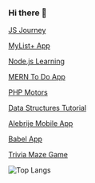 ### Hi there 👋

[JS Journey](https://github.com/lea19019/JS-Journey)

[MyList+ App](https://github.com/lea19019/cse341-node-team)

[Node.js Learning](https://github.com/lea19019/Node.js-Learning)

[MERN To Do App](https://github.com/lea19019/MERN-To-Do-App)

[PHP Motors](https://github.com/lea19019/PHP-Motors)

[Data Structures Tutorial](https://github.com/lea19019/DataStructure-Tutorial)

[Alebrije Mobile App](https://github.com/lea19019/Alebrije-MobileApp)

[Babel App](https://github.com/lea19019/Babel)

[Trivia Maze Game](https://github.com/lea19019/Trivia-Maze)

![Top Langs](https://github-readme-stats.vercel.app/api/top-langs/?username=lea19019&layout=compact)


<!--
**lea19019/lea19019** is a ✨ _special_ ✨ repository because its `README.md` (this file) appears on your GitHub profile.

Here are some ideas to get you started:

- 🔭 I’m currently working on ...
- 🌱 I’m currently learning ...
- 👯 I’m looking to collaborate on ...
- 🤔 I’m looking for help with ...
- 💬 Ask me about ...
- 📫 How to reach me: ...
- 😄 Pronouns: ...
- ⚡ Fun fact: ...
-->

